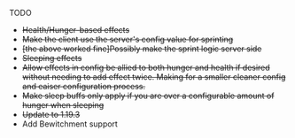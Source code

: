 TODO
* ~~Health/Hunger-based effects~~
* ~~Make the client use the server's config value for sprinting~~
* ~~\[the above worked fine\]Possibly make the sprint logic server side~~
* ~~Sleeping effects~~
* ~~Allow effects in config be allied to both hunger and health if desired without needing to add effect twice. Making for a smaller cleaner config and eaiser configuration process.~~
* ~~Make sleep buffs only apply if you are over a configurable amount of hunger when sleeping~~
* ~~Update to 1.19.3~~
* Add Bewitchment support